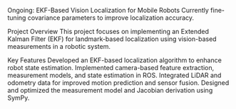 Ongoing: EKF-Based Vision Localization for Mobile Robots
Currently fine-tuning covariance parameters to improve localization accuracy.

Project Overview
This project focuses on implementing an Extended Kalman Filter (EKF) for landmark-based localization using vision-based measurements in a robotic system.

Key Features
Developed an EKF-based localization algorithm to enhance robot state estimation.
Implemented camera-based feature extraction, measurement models, and state estimation in ROS.
Integrated LiDAR and odometry data for improved motion prediction and sensor fusion.
Designed and optimized the measurement model and Jacobian derivation using SymPy.
